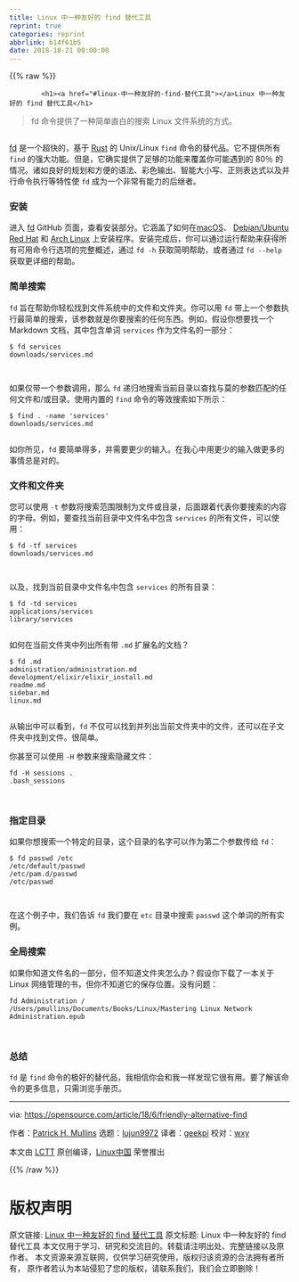 ```yaml
---
title: Linux 中一种友好的 find 替代工具
reprint: true
categories: reprint
abbrlink: b14f61b5
date: 2018-10-21 00:00:00
---
```


{{% raw %}}

            <h1><a href="#linux-中一种友好的-find-替代工具"></a>Linux 中一种友好的 find 替代工具</h1>
<blockquote>
<p>fd 命令提供了一种简单直白的搜索 Linux 文件系统的方式。</p>
</blockquote>
<p><a href="https://camo.githubusercontent.com/2dffbd409955679283aefd332bb944c138a9e40d/68747470733a2f2f6f70656e736f757263652e636f6d2f73697465732f64656661756c742f66696c65732f7374796c65732f696d6167652d66756c6c2d73697a652f7075626c69632f6c6561642d696d616765732f66696e642d66696c652d6c696e75782d636f64655f6d61676e696679696e675f676c6173735f7a65726f2e706e673f69746f6b3d4532486f50446730"><img src="https://p0.ssl.qhimg.com/t01c256aef046099597.png" alt=""></a></p>
<p><a href="https://github.com/sharkdp/fd">fd</a> 是一个超快的，基于 <a href="https://www.rust-lang.org/en-US/">Rust</a> 的 Unix/Linux <code>find</code> 命令的替代品。它不提供所有 <code>find</code> 的强大功能。但是，它确实提供了足够的功能来覆盖你可能遇到的 80％ 的情况。诸如良好的规划和方便的语法、彩色输出、智能大小写、正则表达式以及并行命令执行等特性使 <code>fd</code> 成为一个非常有能力的后继者。</p>
<h3><a href="#安装"></a>安装</h3>
<p>进入 <a href="https://github.com/sharkdp/fd">fd</a> GitHub 页面，查看安装部分。它涵盖了如何在<a href="https://en.wikipedia.org/wiki/MacOS">macOS</a>、 <a href="https://www.ubuntu.com/community/debian">Debian/Ubuntu</a> <a href="https://www.redhat.com/en">Red Hat</a> 和 <a href="https://www.archlinux.org/">Arch Linux</a> 上安装程序。安装完成后，你可以通过运行帮助来获得所有可用命令行选项的完整概述，通过 <code>fd -h</code> 获取简明帮助，或者通过 <code>fd --help</code> 获取更详细的帮助。</p>
<h3><a href="#简单搜索"></a>简单搜索</h3>
<p><code>fd</code> 旨在帮助你轻松找到文件系统中的文件和文件夹。你可以用 <code>fd</code> 带上一个参数执行最简单的搜索，该参数就是你要搜索的任何东西。例如，假设你想要找一个 Markdown 文档，其中包含单词 <code>services</code> 作为文件名的一部分：</p>
<pre><code class="hljs shell"><span class="hljs-meta">$</span><span class="bash"> fd services</span>
downloads/services.md

</code></pre><p>如果仅带一个参数调用，那么 <code>fd</code> 递归地搜索当前目录以查找与莫的参数匹配的任何文件和/或目录。使用内置的 <code>find</code> 命令的等效搜索如下所示：</p>
<pre><code class="hljs shell"><span class="hljs-meta">$</span><span class="bash"> find . -name <span class="hljs-string">'services'</span></span>
downloads/services.md

</code></pre><p>如你所见，<code>fd</code> 要简单得多，并需要更少的输入。在我心中用更少的输入做更多的事情总是对的。</p>
<h3><a href="#文件和文件夹"></a>文件和文件夹</h3>
<p>您可以使用 <code>-t</code> 参数将搜索范围限制为文件或目录，后面跟着代表你要搜索的内容的字母。例如，要查找当前目录中文件名中包含 <code>services</code> 的所有文件，可以使用：</p>
<pre><code class="hljs shell"><span class="hljs-meta">$</span><span class="bash"> fd -tf services</span>
downloads/services.md

</code></pre><p>以及，找到当前目录中文件名中包含 <code>services</code> 的所有目录：</p>
<pre><code class="hljs shell"><span class="hljs-meta">$</span><span class="bash"> fd -td services</span>
applications/services
library/services

</code></pre><p>如何在当前文件夹中列出所有带 <code>.md</code> 扩展名的文档？</p>
<pre><code class="hljs stylus">$ fd <span class="hljs-selector-class">.md</span>
administration/administration<span class="hljs-selector-class">.md</span>
development/elixir/elixir_install<span class="hljs-selector-class">.md</span>
readme<span class="hljs-selector-class">.md</span>
sidebar<span class="hljs-selector-class">.md</span>
linux<span class="hljs-selector-class">.md</span>

</code></pre><p>从输出中可以看到，<code>fd</code> 不仅可以找到并列出当前文件夹中的文件，还可以在子文件夹中找到文件。很简单。</p>
<p>你甚至可以使用 <code>-H</code> 参数来搜索隐藏文件：</p>
<pre><code class="hljs stylus">fd -H sessions .
<span class="hljs-selector-class">.bash_sessions</span>

</code></pre><h3><a href="#指定目录"></a>指定目录</h3>
<p>如果你想搜索一个特定的目录，这个目录的名字可以作为第二个参数传给 <code>fd</code>：</p>
<pre><code class="hljs groovy">$ fd passwd /etc
<span class="hljs-regexp">/etc/</span><span class="hljs-keyword">default</span>/passwd
<span class="hljs-regexp">/etc/</span>pam.d/passwd
<span class="hljs-regexp">/etc/</span>passwd

</code></pre><p>在这个例子中，我们告诉 <code>fd</code> 我们要在 <code>etc</code> 目录中搜索 <code>passwd</code> 这个单词的所有实例。</p>
<h3><a href="#全局搜索"></a>全局搜索</h3>
<p>如果你知道文件名的一部分，但不知道文件夹怎么办？假设你下载了一本关于 Linux 网络管理的书，但你不知道它的保存位置。没有问题：</p>
<pre><code class="hljs routeros">fd Administration /
/Users/pmullins/Documents/Books/Linux/Mastering Linux<span class="hljs-built_in"> Network </span>Administration.epub

</code></pre><h3><a href="#总结"></a>总结</h3>
<p><code>fd</code> 是 <code>find</code> 命令的极好的替代品，我相信你会和我一样发现它很有用。要了解该命令的更多信息，只需浏览手册页。</p>
<hr>
<p>via: <a href="https://opensource.com/article/18/6/friendly-alternative-find">https://opensource.com/article/18/6/friendly-alternative-find</a></p>
<p>作者：<a href="https://opensource.com/users/pmullins">Patrick H. Mullins</a> 选题：<a href="https://github.com/lujun9972">lujun9972</a> 译者：<a href="https://github.com/geekpi">geekpi</a> 校对：<a href="https://github.com/wxy">wxy</a></p>
<p>本文由 <a href="https://github.com/LCTT/TranslateProject">LCTT</a> 原创编译，<a href="https://linux.cn/">Linux中国</a> 荣誉推出</p>

          
{{% /raw %}}

# 版权声明
原文链接: [Linux 中一种友好的 find 替代工具](https://www.zcfy.cc/article/a-friendly-alternative-to-the-find-tool-in-linux)
原文标题: Linux 中一种友好的 find 替代工具
本文仅用于学习、研究和交流目的。转载请注明出处、完整链接以及原作者。
本文资源来源互联网，仅供学习研究使用，版权归该资源的合法拥有者所有，
原作者若认为本站侵犯了您的版权，请联系我们，我们会立即删除！
